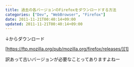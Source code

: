 ```yaml
---
title: 過去の各バージョンのFirefoxをダウンロードする方法
categories: ["Dev", "WebBrowser", "Firefox"]
date: 2011-11-21T00:40:14+09:00
updated: 2011-11-21T00:40:14+09:00
---
```


↓からダウンロード

[https://ftp.mozilla.org/pub/mozilla.org/firefox/releases/][1]

訳あって古いバージョンが必要なことってありますよねー

  [1]: https://ftp.mozilla.org/pub/mozilla.org/firefox/releases/
